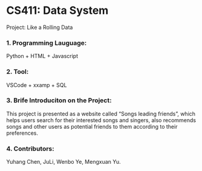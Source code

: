 # CS411: Data System
Project: Like a Rolling Data

### 1. Programming Lauguage: 
Python + HTML + Javascript
### 2. Tool: 
VSCode + xxamp + SQL
### 3. Brife Introduciton on the Project:
This project is presented as a website called “Songs leading friends”, which helps users search for their interested songs and singers, also recommends songs and other users as potential friends to them according to their preferences.
### 4. Contributors: 
Yuhang Chen, JuLi, Wenbo Ye, Mengxuan Yu.
